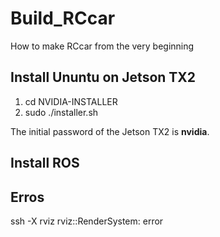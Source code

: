 # Build_RCcar
How to make RCcar from the very beginning
## Install Ununtu on Jetson TX2
1. cd NVIDIA-INSTALLER
2. sudo ./installer.sh

The initial password of the Jetson TX2 is **nvidia**.
## Install ROS

## Erros
ssh -X
rviz
rviz::RenderSystem: error
